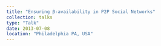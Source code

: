 ```yaml
---
title: "Ensuring β-availability in P2P Social Networks"
collection: talks
type: "Talk"
date: 2013-07-08
location: "Philadelphia PA, USA"
---
```

